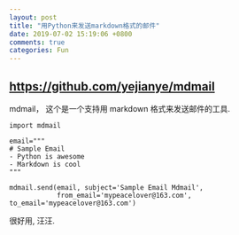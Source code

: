 ```yaml
---
layout: post
title: "用Python来发送markdown格式的邮件"
date: 2019-07-02 15:19:06 +0800
comments: true
categories: Fun
---
```

## https://github.com/yejianye/mdmail 

mdmail， 这个是一个支持用 markdown 格式来发送邮件的工具.

```
import mdmail

email="""
# Sample Email
- Python is awesome
- Markdown is cool
"""

mdmail.send(email, subject='Sample Email Mdmail',
            from_email='mypeacelover@163.com', to_email='mypeacelover@163.com')
```

很好用, 汪汪.